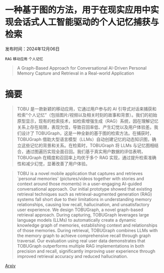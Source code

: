 # 一种基于图的方法，用于在现实应用中实现会话式人工智能驱动的个人记忆捕获与检索

发布时间：2024年12月06日

`RAG` `移动应用` `个人记忆`

> A Graph-Based Approach for Conversational AI-Driven Personal Memory Capture and Retrieval in a Real-world Application

# 摘要

> TOBU 是一款新颖的移动应用，它通过用户参与的 AI 引导式对话来捕获和检索“个人记忆”（包括图片/视频以及相关时刻的故事和背景）。我们的初始原型显示，现有的检索技术，如检索增强生成（RAG）系统，因在理解记忆关系上存在局限，表现欠佳，导致召回率低、产生幻觉以及用户体验差。我们设计了 TOBUGraph，这是一种全新的基于图的检索方法。在捕获时，TOBUGraph 借助大型语言模型（LLMs）自动创建记忆的动态知识图，确立这些记忆的背景和关系。在检索时，TOBUGraph 将 LLMs 与记忆图相结合，通过图遍历实现全面召回。我们基于真实用户数据的评估表明，TOBUGraph 在精度和召回率上均优于多个 RAG 实现，通过提升检索准确性和减少幻觉，显著改善了用户体验。

> TOBU is a novel mobile application that captures and retrieves `personal memories' (pictures/videos together with stories and context around those moments) in a user-engaging AI-guided conversational approach. Our initial prototype showed that existing retrieval techniques such as retrieval-augmented generation (RAG) systems fall short due to their limitations in understanding memory relationships, causing low recall, hallucination, and unsatisfactory user experience. We design TOBUGraph, a novel graph-based retrieval approach. During capturing, TOBUGraph leverages large language models (LLMs) to automatically create a dynamic knowledge graph of memories, establishing context and relationships of those memories. During retrieval, TOBUGraph combines LLMs with the memory graph to achieve comprehensive recall through graph traversal. Our evaluation using real user data demonstrates that TOBUGraph outperforms multiple RAG implementations in both precision and recall, significantly improving user experience through improved retrieval accuracy and reduced hallucination.

[Arxiv](https://arxiv.org/abs/2412.05447)